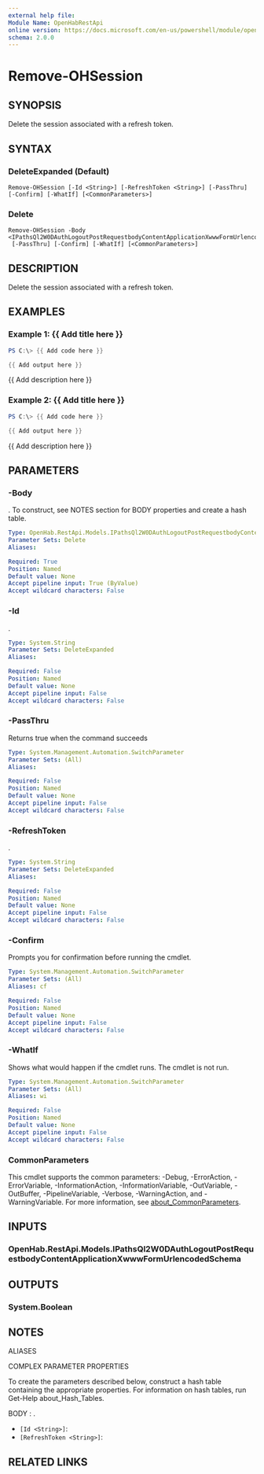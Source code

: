 ```yaml
---
external help file:
Module Name: OpenHabRestApi
online version: https://docs.microsoft.com/en-us/powershell/module/openhabrestapi/remove-ohsession
schema: 2.0.0
---
```


# Remove-OHSession

## SYNOPSIS
Delete the session associated with a refresh token.

## SYNTAX

### DeleteExpanded (Default)
```
Remove-OHSession [-Id <String>] [-RefreshToken <String>] [-PassThru] [-Confirm] [-WhatIf] [<CommonParameters>]
```

### Delete
```
Remove-OHSession -Body <IPathsQl2W0DAuthLogoutPostRequestbodyContentApplicationXwwwFormUrlencodedSchema>
 [-PassThru] [-Confirm] [-WhatIf] [<CommonParameters>]
```

## DESCRIPTION
Delete the session associated with a refresh token.

## EXAMPLES

### Example 1: {{ Add title here }}
```powershell
PS C:\> {{ Add code here }}

{{ Add output here }}
```

{{ Add description here }}

### Example 2: {{ Add title here }}
```powershell
PS C:\> {{ Add code here }}

{{ Add output here }}
```

{{ Add description here }}

## PARAMETERS

### -Body
.
To construct, see NOTES section for BODY properties and create a hash table.

```yaml
Type: OpenHab.RestApi.Models.IPathsQl2W0DAuthLogoutPostRequestbodyContentApplicationXwwwFormUrlencodedSchema
Parameter Sets: Delete
Aliases:

Required: True
Position: Named
Default value: None
Accept pipeline input: True (ByValue)
Accept wildcard characters: False
```

### -Id
.

```yaml
Type: System.String
Parameter Sets: DeleteExpanded
Aliases:

Required: False
Position: Named
Default value: None
Accept pipeline input: False
Accept wildcard characters: False
```

### -PassThru
Returns true when the command succeeds

```yaml
Type: System.Management.Automation.SwitchParameter
Parameter Sets: (All)
Aliases:

Required: False
Position: Named
Default value: None
Accept pipeline input: False
Accept wildcard characters: False
```

### -RefreshToken
.

```yaml
Type: System.String
Parameter Sets: DeleteExpanded
Aliases:

Required: False
Position: Named
Default value: None
Accept pipeline input: False
Accept wildcard characters: False
```

### -Confirm
Prompts you for confirmation before running the cmdlet.

```yaml
Type: System.Management.Automation.SwitchParameter
Parameter Sets: (All)
Aliases: cf

Required: False
Position: Named
Default value: None
Accept pipeline input: False
Accept wildcard characters: False
```

### -WhatIf
Shows what would happen if the cmdlet runs.
The cmdlet is not run.

```yaml
Type: System.Management.Automation.SwitchParameter
Parameter Sets: (All)
Aliases: wi

Required: False
Position: Named
Default value: None
Accept pipeline input: False
Accept wildcard characters: False
```

### CommonParameters
This cmdlet supports the common parameters: -Debug, -ErrorAction, -ErrorVariable, -InformationAction, -InformationVariable, -OutVariable, -OutBuffer, -PipelineVariable, -Verbose, -WarningAction, and -WarningVariable. For more information, see [about_CommonParameters](http://go.microsoft.com/fwlink/?LinkID=113216).

## INPUTS

### OpenHab.RestApi.Models.IPathsQl2W0DAuthLogoutPostRequestbodyContentApplicationXwwwFormUrlencodedSchema

## OUTPUTS

### System.Boolean

## NOTES

ALIASES

COMPLEX PARAMETER PROPERTIES

To create the parameters described below, construct a hash table containing the appropriate properties. For information on hash tables, run Get-Help about_Hash_Tables.


BODY <IPathsQl2W0DAuthLogoutPostRequestbodyContentApplicationXwwwFormUrlencodedSchema>: .
  - `[Id <String>]`: 
  - `[RefreshToken <String>]`: 

## RELATED LINKS

